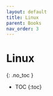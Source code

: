 ```yaml
---
layout: default
title: Linux
parent: Books
nav_order: 3
---
```


# Linux
{: .no_toc }

- TOC
{:toc}


